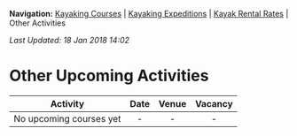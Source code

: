 **Navigation:** [Kayaking Courses](index) &#124; [Kayaking Expeditions](expedition) &#124; [Kayak Rental Rates](rental) &#124; Other Activities

_Last Updated: 18 Jan 2018 14:02_
# Other Upcoming Activities

Activity | Date | Venue | Vacancy
:---:|:---:|:---:|:---:
No upcoming courses yet|-|-|-


